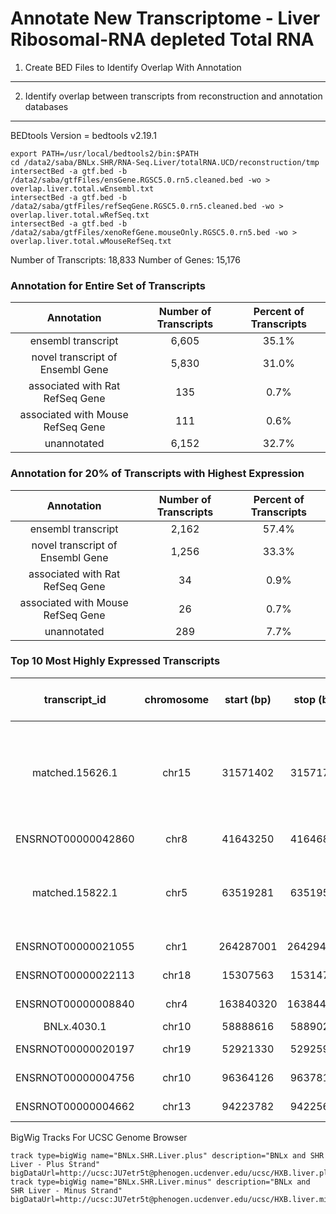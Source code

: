 Annotate New Transcriptome - Liver Ribosomal-RNA depleted Total RNA
========================================================

1.  Create BED Files to Identify Overlap With Annotation
----------------------------------------------------








2.  Identify overlap between transcripts from reconstruction and annotation databases
------------------------------------------------------

BEDtools Version = bedtools v2.19.1
```
export PATH=/usr/local/bedtools2/bin:$PATH
cd /data2/saba/BNLx.SHR/RNA-Seq.Liver/totalRNA.UCD/reconstruction/tmp
intersectBed -a gtf.bed -b /data2/saba/gtfFiles/ensGene.RGSC5.0.rn5.cleaned.bed -wo > overlap.liver.total.wEnsembl.txt
intersectBed -a gtf.bed -b /data2/saba/gtfFiles/refSeqGene.RGSC5.0.rn5.cleaned.bed -wo > overlap.liver.total.wRefSeq.txt
intersectBed -a gtf.bed -b /data2/saba/gtfFiles/xenoRefGene.mouseOnly.RGSC5.0.rn5.bed -wo > overlap.liver.total.wMouseRefSeq.txt
```





Number of Transcripts: 18,833
Number of Genes: 15,176

### Annotation for Entire Set of Transcripts  

|            Annotation             | Number of Transcripts | Percent of Transcripts |
|:---------------------------------:|:---------------------:|:----------------------:|
|        ensembl transcript         |         6,605         |         35.1%          |
| novel transcript of Ensembl Gene  |         5,830         |         31.0%          |
|  associated with Rat RefSeq Gene  |           135         |          0.7%          |
| associated with Mouse RefSeq Gene |           111         |          0.6%          |
|            unannotated            |         6,152         |         32.7%          |


### Annotation for 20% of Transcripts with Highest Expression   

|            Annotation             | Number of Transcripts | Percent of Transcripts |
|:---------------------------------:|:---------------------:|:----------------------:|
|        ensembl transcript         |         2,162         |         57.4%          |
| novel transcript of Ensembl Gene  |         1,256         |         33.3%          |
|  associated with Rat RefSeq Gene  |            34         |          0.9%          |
| associated with Mouse RefSeq Gene |            26         |          0.7%          |
|            unannotated            |           289         |          7.7%          |


### Top 10 Most Highly Expressed Transcripts   

|   transcript_id    | chromosome | start (bp) | stop (bp) |         annotation summary        | Gene Identifier | Gene Symbol |                                            Gene Description                                            | Ensembl Gene Biotype | FPKM (BN-Lx) | FPKM (SHR) |
|:------------------:|:----------:|:----------:|:---------:|:---------------------------------:|:---------------:|:-----------:|:------------------------------------------------------------------------------------------------------:|:--------------------:|:------------:|:----------:|
|  matched.15626.1   |   chr15    |  31571402  |  31571703 |  associated with Rat RefSeq Gene  |    NR_002703    |    Rmrp     | Rattus norvegicus RNA component of mitochondrial RNA processing endoribonuclease (Rmrp), RNase MRP RNA |                      |    10614     |   17700    |
| ENSRNOT00000042860 |    chr8    |  41643250  |  41646813 |        ensembl transcript         |                 |    Rup2     |                                           urinary protein 2                                            |    protein_coding    |     4455     |    4802    |
|  matched.15822.1   |    chr5    |  63519281  |  63519565 | associated with Mouse RefSeq Gene |    NR_001460    |    Rmrp     |               Mus musculus RNA component of mitochondrial RNAase P (Rmrp), RNase MRP RNA               |                      |     3378     |    3884    |
| ENSRNOT00000021055 |    chr1    | 264287001  | 264294216 |        ensembl transcript         |                 |    Rbp4     |                                   retinol binding protein 4, plasma                                    |    protein_coding    |     2495     |    2800    |
| ENSRNOT00000022113 |   chr18    |  15307563  |  15314777 |        ensembl transcript         |                 |     Ttr     |                                             transthyretin                                              |    protein_coding    |     5220     |       0    |
| ENSRNOT00000008840 |    chr4    | 163840320  | 163844102 |        ensembl transcript         |                 |    Fabp1    |                                  fatty acid binding protein 1, liver                                   |    protein_coding    |     2320     |    2436    |
|    BNLx.4030.1     |   chr10    |  58888616  |  58890287 |            unannotated            |                 |             |                                                                                                        |                      |     1571     |    2564    |
| ENSRNOT00000020197 |   chr19    |  52921330  |  52925933 |        ensembl transcript         |                 |     Hp      |                                              haptoglobin                                               |    protein_coding    |     4078     |       0    |
| ENSRNOT00000004756 |   chr10    |  96364126  |  96378117 |        ensembl transcript         |                 |    Apoh     |                                           apolipoprotein H                                             |    protein_coding    |     1926     |    1476    |
| ENSRNOT00000004662 |   chr13    |  94223782  |  94225667 |        ensembl transcript         |                 |    Apoa2    |                                          apolipoprotein A-II                                           |    protein_coding    |     1867     |    1482    |




BigWig Tracks For UCSC Genome Browser
```
track type=bigWig name="BNLx.SHR.Liver.plus" description="BNLx and SHR Liver - Plus Strand" bigDataUrl=http://ucsc:JU7etr5t@phenogen.ucdenver.edu/ucsc/HXB.liver.plus.bw
track type=bigWig name="BNLx.SHR.Liver.minus" description="BNLx and SHR Liver - Minus Strand" bigDataUrl=http://ucsc:JU7etr5t@phenogen.ucdenver.edu/ucsc/HXB.liver.minus.bw
```
